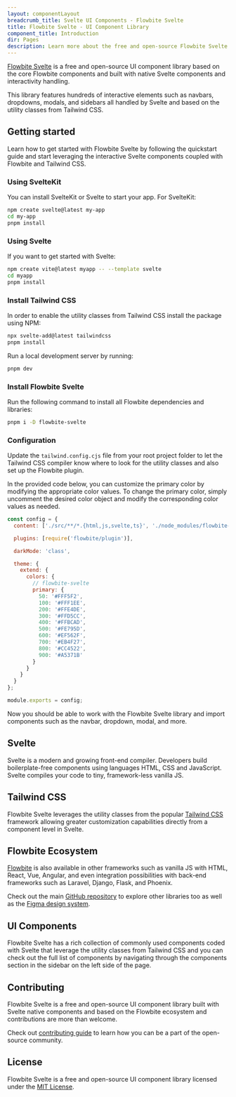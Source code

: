 ```yaml
---
layout: componentLayout
breadcrumb_title: Svelte UI Components - Flowbite Svelte
title: Flowbite Svelte - UI Component Library
component_title: Introduction
dir: Pages
description: Learn more about the free and open-source Flowbite Svelte UI components and start building modern web applications using native Svelte components based on Tailwind CSS
---
```


<script>
  
</script>

[Flowbite Svelte](https://github.com/themesberg/flowbite-svelte) is a free and open-source UI component library based on the core Flowbite components and built with native Svelte components and interactivity handling.

This library features hundreds of interactive elements such as navbars, dropdowns, modals, and sidebars all handled by Svelte and based on the utility classes from Tailwind CSS.

## Getting started

Learn how to get started with Flowbite Svelte by following the quickstart guide and start leveraging the interactive Svelte components coupled with Flowbite and Tailwind CSS.

### Using SvelteKit

You can install SvelteKit or Svelte to start your app. For SvelteKit:

```bash example
npm create svelte@latest my-app
cd my-app
pnpm install
```

### Using Svelte

If you want to get started with Svelte:

```bash
npm create vite@latest myapp -- --template svelte
cd myapp
pnpm install
```

### Install Tailwind CSS

In order to enable the utility classes from Tailwind CSS install the package using NPM:

```bash
npx svelte-add@latest tailwindcss
pnpm install
```

Run a local development server by running:

```bash
pnpm dev
```

### Install Flowbite Svelte

Run the following command to install all Flowbite dependencies and libraries:

```sh
pnpm i -D flowbite-svelte
```

### Configuration

Update the `tailwind.config.cjs` file from your root project folder to let the Tailwind CSS compiler know where to look for the utility classes and also set up the Flowbite plugin.

In the provided code below, you can customize the primary color by modifying the appropriate color values. To change the primary color, simply uncomment the desired color object and modify the corresponding color values as needed.

```js
const config = {
  content: ['./src/**/*.{html,js,svelte,ts}', './node_modules/flowbite-svelte/**/*.{html,js,svelte,ts}'],

  plugins: [require('flowbite/plugin')],

  darkMode: 'class',

  theme: {
    extend: {
      colors: {
        // flowbite-svelte
        primary: {
          50: '#FFF5F2',
          100: '#FFF1EE',
          200: '#FFE4DE',
          300: '#FFD5CC',
          400: '#FFBCAD',
          500: '#FE795D',
          600: '#EF562F',
          700: '#EB4F27',
          800: '#CC4522',
          900: '#A5371B'
        }
      }
    }
  }
};

module.exports = config;
```

Now you should be able to work with the Flowbite Svelte library and import components such as the navbar, dropdown, modal, and more.

## Svelte

Svelte is a modern and growing front-end compiler. Developers build boilerplate-free components using languages HTML, CSS and JavaScript. Svelte compiles your code to tiny, framework-less vanilla JS.

## Tailwind CSS

Flowbite Svelte leverages the utility classes from the popular [Tailwind CSS](https://tailwindcss.com) framework allowing greater customization capabilities directly from a component level in Svelte.

## Flowbite Ecosystem

[Flowbite](https://flowbite.com) is also available in other frameworks such as vanilla JS with HTML, React, Vue, Angular, and even integration possibilities with back-end frameworks such as Laravel, Django, Flask, and Phoenix.

Check out the main [GitHub repository](https://github.com/themesberg/flowbite) to explore other libraries too as well as the [Figma design system](https://flowbite.com/figma/).

## UI Components

Flowbite Svelte has a rich collection of commonly used components coded with Svelte that leverage the utility classes from Tailwind CSS and you can check out the full list of components by navigating through the components section in the sidebar on the left side of the page.

## Contributing

Flowbite Svelte is a free and open-source UI component library built with Svelte native components and based on the Flowbite ecosystem and contributions are more than welcome.

Check out [contributing guide](/docs/pages/how-to-contribute) to learn how you can be a part of the open-source community.

## License

Flowbite Svelte is a free and open-source UI component library licensed under the [MIT License](https://github.com/themesberg/flowbite-svelte/blob/main/LICENSE).
